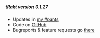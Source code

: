 ##### tRakt version 0.1.27

* Updates in [my #pants](http://pants.jemu.name//tag/trakt_shiny)
* Code on [GitHub](https://github.com/jemus42/tRakt-shiny)
* Bugreports & feature requests go [there](https://github.com/jemus42/tRakt-shiny/issues)
